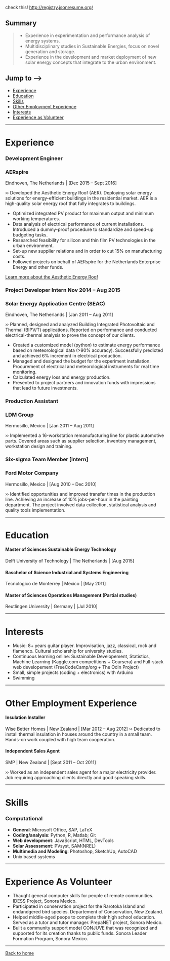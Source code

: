 check this! http://registry.jsonresume.org/

## Summary

>- Experience in experimentation and performance analysis of energy systems.
>- Multidisciplinary studies in Sustainable Energies, focus on novel generation and storage. 
>- Experience in the development and market deployment of new solar energy concepts that integrate to the urban environment.

## Jump to -->
* [Experience](#Experience)
* [Education](#Education)
* [Skills](#Skills)
* [Other Employment Experience](#Other-Employment-Experience)
* [Interests](#Interests)
* [Experience as Volunteer](#Experience-as-Volunteer)


<!-- ==============  NEXT SECTION: ============== -->
<a name="Experience"></a>

---

# Experience
### Development Engineer
### AERspire
Eindhoven, The Netherlands | [Dec 2015 – Sept 2016]

›› Developed the Aesthetic Energy Roof (AER). Deploying solar energy solutions for energy-efficient buildings in the residential market. AER is a high-quality solar energy roof that fully integrates to buildings. 

- Optimized integrated PV product for maximum output and minimum working temperatures.
- Data analysis of electrical performance of current installations. Introduced a dummy-proof procedure to standardize and speed-up budgeting tasks.
- Researched feasibility for silicon and thin film PV technologies in the urban environment.
- Set-up new supplier relations and in order to cut 15% on manufacturing costs.
- Followed projects on behalf of AERspire for the Netherlands Enterprise Energy and other funds.

[Learn more about the Aesthetic Energy Roof](https://vimeo.com/147826414)

### Project Developer Intern    Nov 2014 – Aug 2015
### Solar Energy Application Centre (SEAC) 
Eindhoven, The Netherlands | [Jan 2011 – Aug 2011]

›› Planned, designed and analyzed Building Integrated Photovoltaic and Thermal (BIPV/T) applications. Reported on performance and conducted electrical-thermal analysis to prove the concept of our clients.

- Created a customized model (python) to estimate energy performance based on meteorological data (>90% accuracy). Successfully predicted and achieved 6% increment in electrical production.
- Managed and designed the budget for the experiment installation. Procurement of electrical and meteorological instruments for real time monitoring.
- Calculated energy loss and energy production.
- Presented to project partners and innovation funds with impressions that lead to future investments.

### Production Assistant    
### LDM Group
Hermosillo, Mexico | [Jan 2011 – Aug 2011]

›› Implemented a 16-workstation remanufacturing line for plastic automotive parts. Covered areas such as supplier selection, inventory management, workstation design and training.

### Six-sigma Team Member [Intern]  
### Ford Motor Company
Hermosillo, Mexico | [Aug 2010 – Dec 2010]

›› Identified opportunities and improved transfer times in the production line. Achieving an increase of 10% jobs-per-hour in the painting department. The project involved data collection, statistical analysis and quality tools implementation.

<!-- ==============  NEXT SECTION: ============== -->
<a name="Education"></a>

---
# Education

#### Master of Sciences **Sustainable Energy Technology**
Delft University of Technology | The Netherlands | [Aug 2015]

#### Baschelor of Science **Industrial and Systems Engineering**
Tecnologico de Monterrey | Mexico | [May 2011]

#### Master of Sciences **Operations Management** (Partial studies)
Reutlingen University | Germany | [Jul 2010]


<!-- ==============  NEXT SECTION: ============== -->
<a name="Interests"></a>

---
# Interests

- Music: 8+ years guitar player. Improvisation, jazz, classical, rock and flamenco. Cultural scholarship for university studies. 
- Continuous learning online: Sustainable Developement, Statistics, Machine Learning (Kaggle.com competitions + Coursera) and Full-stack web developement (FreeCodeCamp/org + The Odin Project)
- Small, simple projects (coding + electronics) with Arduino
- Swimming

<!-- ==============  NEXT SECTION: ============== -->
<a name="Other-Employment-Experience"></a>

---
# Other Employment Experience

#### Insulation Installer
Wise Better Homes | New Zealand | [Mar 2012 – Aug 2012]
›› Dedicated to install thermal insulation in houses around the country in a small team.  Hands-on work coupled with high team cooperation.

#### Independent Sales Agent
SMP | New Zealand | [Sept 2011 – Oct 2011]

›› Worked as an independent sales agent for a major electricity provider. Job requiring approaching clients directly and good speaking skills. 

<!-- ==============  NEXT SECTION: ============== -->
<a name="Skills"></a>

---
# Skills
### Computational
- **General**: Microsoft Office, SAP, LaTeX
- **Coding/analysis**: Python, R, Matlab; Git
- **Web development**: JavaScript, HTML, DevTools
- **Solar Assessment**: PVsyst, SAM(NREL)
- **Multimedia and Modeling**: Photoshop, SketchUp, AutoCAD
- Unix based systems


<!-- ==============  NEXT SECTION: ============== -->
<a name="Experience-as-Volunteer"></a>

---
# Experience As Volunteer

- Thaught general computer skills for people of remote communities. IDESS Project, Sonora Mexico.
- Participated in conservation project for the Rarotoka Island and endandgered bird species. Departement of Conservation, New Zealand.
- Helped middle-aged peope to complete their high school education. Served as a tutor and tutor manager. PrepaNET project, Sonora Mexico.
- Built a community support model CONJUVE that was recognized and supported for its creation thanks to public funds. Sonora Leader Formation Program, Sonora Mexico.

---

[Back to home](https://sbadillo.github.io/onWeb/)

